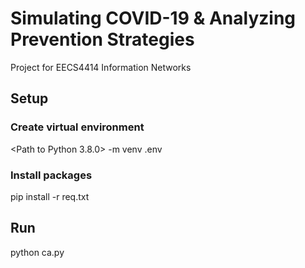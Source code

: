 # Simulating COVID-19 & Analyzing Prevention Strategies

Project for EECS4414 Information Networks

## Setup

### Create virtual environment

<Path to Python 3.8.0> -m venv .env

### Install packages

pip install -r req.txt

## Run

python ca.py
